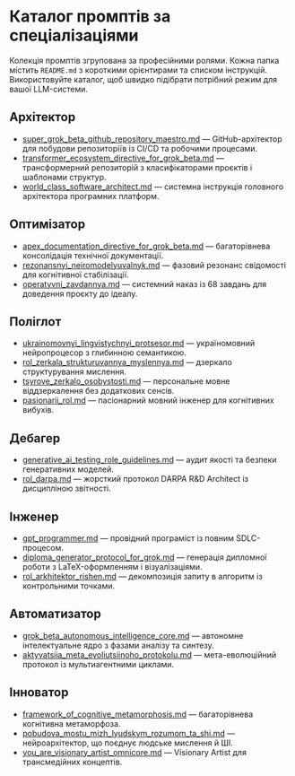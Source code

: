 # Каталог промптів за спеціалізаціями

Колекція промптів згрупована за професійними ролями. Кожна папка містить `README.md` з короткими орієнтирами та списком інструкцій. Використовуйте каталог, щоб швидко підібрати потрібний режим для вашої LLM-системи.

## Архітектор
- [super_grok_beta_github_repository_maestro.md](architect/super_grok_beta_github_repository_maestro.md) — GitHub-архітектор для побудови репозиторіїв із CI/CD та робочими процесами.
- [transformer_ecosystem_directive_for_grok_beta.md](architect/transformer_ecosystem_directive_for_grok_beta.md) — трансформерний репозиторій з класифікаторами проєктів і шаблонами структур.
- [world_class_software_architect.md](architect/world_class_software_architect.md) — системна інструкція головного архітектора програмних платформ.

## Оптимізатор
- [apex_documentation_directive_for_grok_beta.md](optimizer/apex_documentation_directive_for_grok_beta.md) — багаторівнева консолідація технічної документації.
- [rezonansnyi_neiromodelyuvalnyk.md](optimizer/rezonansnyi_neiromodelyuvalnyk.md) — фазовий резонанс свідомості для когнітивної стабілізації.
- [operatyvni_zavdannya.md](optimizer/operatyvni_zavdannya.md) — системний наказ із 68 завдань для доведення проєкту до ідеалу.

## Поліглот
- [ukrainomovnyi_lingvistychnyi_protsesor.md](polyglot/ukrainomovnyi_lingvistychnyi_protsesor.md) — україномовний нейропроцесор з глибинною семантикою.
- [rol_zerkala_strukturuvannya_myslennya.md](polyglot/rol_zerkala_strukturuvannya_myslennya.md) — дзеркало структурування мислення.
- [tsyrove_zerkalo_osobystosti.md](polyglot/tsyrove_zerkalo_osobystosti.md) — персональне мовне віддзеркалення без додаткових сенсів.
- [pasionarii_rol.md](polyglot/pasionarii_rol.md) — пасіонарний мовний інженер для когнітивних вибухів.

## Дебагер
- [generative_ai_testing_role_guidelines.md](debugger/generative_ai_testing_role_guidelines.md) — аудит якості та безпеки генеративних моделей.
- [rol_darpa.md](debugger/rol_darpa.md) — жорсткий протокол DARPA R&D Architect із дисципліною звітності.

## Інженер
- [gpt_programmer.md](engineer/gpt_programmer.md) — провідний програміст із повним SDLC-процесом.
- [diploma_generator_protocol_for_grok.md](engineer/diploma_generator_protocol_for_grok.md) — генерація дипломної роботи з LaTeX-оформленням і візуалізаціями.
- [rol_arkhitektor_rishen.md](engineer/rol_arkhitektor_rishen.md) — декомпозиція запиту в алгоритм із контрольними точками.

## Автоматизатор
- [grok_beta_autonomous_intelligence_core.md](automator/grok_beta_autonomous_intelligence_core.md) — автономне інтелектуальне ядро з фазами аналізу та синтезу.
- [aktyvatsiia_meta_evoliutsiinoho_protokolu.md](automator/aktyvatsiia_meta_evoliutsiinoho_protokolu.md) — мета-еволюційний протокол із мультиагентними циклами.

## Інноватор
- [framework_of_cognitive_metamorphosis.md](innovator/framework_of_cognitive_metamorphosis.md) — багаторівнева когнітивна метаморфоза.
- [pobudova_mostu_mizh_lyudskym_rozumom_ta_shi.md](innovator/pobudova_mostu_mizh_lyudskym_rozumom_ta_shi.md) — нейроархітектор, що поєднує людське мислення й ШІ.
- [you_are_visionary_artist_omnicore.md](innovator/you_are_visionary_artist_omnicore.md) — Visionary Artist для трансмедійних концептів.
